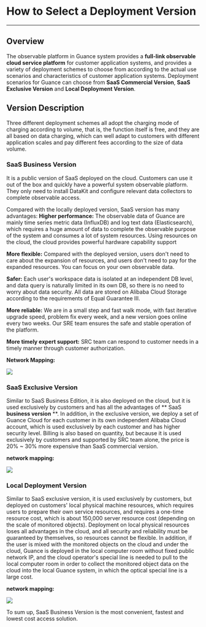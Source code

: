 # How to Select a Deployment Version 
---

## Overview
The observable platform in Guance system provides a **full-link observable cloud service platform** for customer application systems, and provides a variety of deployment schemes to choose from according to the actual use scenarios and characteristics of customer application systems. Deployment scenarios for Guance can choose from **SaaS Commercial Version**, **SaaS Exclusive Version** and **Local Deployment Version**. 
## Version Description 
Three different deployment schemes all adopt the charging mode of charging according to volume, that is, the function itself is free, and they are all based on data charging, which can well adapt to customers with different application scales and pay different fees according to the size of data volume. 

### SaaS Business Version
It is a public version of SaaS deployed on the cloud. Customers can use it out of the box and quickly have a powerful system observable platform. They only need to install DataKit and configure relevant data collectors to complete observable access. 

Compared with the locally deployed version, SaaS version has many advantages:
**Higher performance:**
The observable data of Guance are mainly time series metric data (InfluxDB) and log text data (Elasticsearch), which requires a huge amount of data to complete the observable purpose of the system and consumes a lot of system resources. Using resources on the cloud, the cloud provides powerful hardware capability support

**More flexible:**
Compared with the deployed version, users don't need to care about the expansion of resources, and users don't need to pay for the expanded resources. You can focus on your own observable data. 

**Safer:**
Each user's workspace data is isolated at an independent DB level, and data query is naturally limited in its own DB, so there is no need to worry about data security.
All data are stored on Alibaba Cloud Storage according to the requirements of Equal Guarantee III. 

**More reliable:**
We are in a small step and fast walk mode, with fast iterative upgrade speed, problem fix every week, and a new version goes online every two weeks.
Our SRE team ensures the safe and stable operation of the platform.

**More timely expert support:**
SRC team can respond to customer needs in a timely manner through customer authorization. 

**Network Mapping:**

![](img/11.deployment_1.png)

### SaaS Exclusive Version
Similar to SaaS Business Edition, it is also deployed on the cloud, but it is used exclusively by customers and has all the advantages of ** SaaS **business version** **.
In addition, in the exclusive version, we deploy a set of Guance Cloud for each customer in its own independent Alibaba Cloud account, which is used exclusively by each customer and has higher security level.
Billing is also based on quantity, but because it is used exclusively by customers and supported by SRC team alone, the price is 20% ~ 30% more expensive than SaaS commercial version. 

**network mapping:**

![](img/11.deployment_2.png)

### Local Deployment Version
Similar to SaaS exclusive version, it is used exclusively by customers, but deployed on customers' local physical machine resources, which requires users to prepare their own service resources, and requires a one-time resource cost, which is about 150,000 server resource cost (depending on the scale of monitored objects).
Deployment on local physical resources loses all advantages in the cloud, and all security and reliability must be guaranteed by themselves, so resources cannot be flexible.
In addition, if the user is mixed with the monitored objects on the cloud and under the cloud, Guance is deployed in the local computer room without fixed public network IP, and the cloud operator's special line is needed to pull to the local computer room in order to collect the monitored object data on the cloud into the local Guance system, in which the optical special line is a large cost. 

**network mapping:**

![](img/11.deployment_3.png)

To sum up, SaaS Business Version is the most convenient, fastest and lowest cost access solution. 
